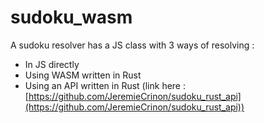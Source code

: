 # sudoku_wasm
A sudoku resolver has a JS class with 3 ways of resolving :
- In JS directly
- Using WASM written in Rust
- Using an API written in Rust (link here : [https://github.com/JeremieCrinon/sudoku_rust_api](https://github.com/JeremieCrinon/sudoku_rust_api))